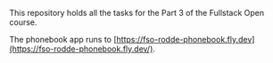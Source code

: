 This repository holds all the tasks for the Part 3 of the Fullstack Open course.

The phonebook app runs to [https://fso-rodde-phonebook.fly.dev](https://fso-rodde-phonebook.fly.dev/).
